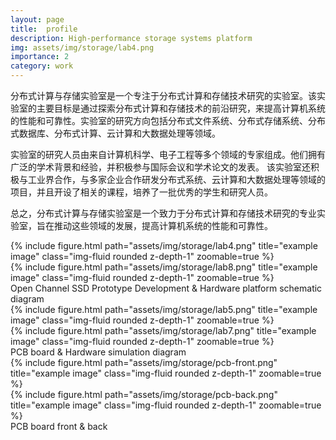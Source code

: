 ```yaml
---
layout: page
title:  profile
description: High-performance storage systems platform
img: assets/img/storage/lab4.png
importance: 2
category: work
---
```


<!-- {%- include improve.html -%} -->

分布式计算与存储实验室是一个专注于分布式计算和存储技术研究的实验室。该实验室的主要目标是通过探索分布式计算和存储技术的前沿研究，来提高计算机系统的性能和可靠性。实验室的研究方向包括分布式文件系统、分布式存储系统、分布式数据库、分布式计算、云计算和大数据处理等领域。

实验室的研究人员由来自计算机科学、电子工程等多个领域的专家组成。他们拥有广泛的学术背景和经验，并积极参与国际会议和学术论文的发表。
该实验室还积极与工业界合作，与多家企业合作研发分布式系统、云计算和大数据处理等领域的项目，并且开设了相关的课程，培养了一批优秀的学生和研究人员。

总之，分布式计算与存储实验室是一个致力于分布式计算和存储技术研究的专业实验室，旨在推动这些领域的发展，提高计算机系统的性能和可靠性。

<div class="row">
    <div class="col-sm mt-3 mt-md-0">
        {% include figure.html path="assets/img/storage/lab4.png" title="example image" class="img-fluid rounded z-depth-1" zoomable=true %}
    </div>
    <div class="col-sm mt-3 mt-md-0">
        {% include figure.html path="assets/img/storage/lab8.png" title="example image" class="img-fluid rounded z-depth-1" zoomable=true %}
    </div>
</div>
<div class="caption">
    Open Channel SSD Prototype Development & Hardware platform schematic diagram
</div>

<div class="row">
    <div class="col-sm mt-3 mt-md-0">
        {% include figure.html path="assets/img/storage/lab5.png" title="example image" class="img-fluid rounded z-depth-1" zoomable=true %}
    </div>
    <div class="col-sm mt-3 mt-md-0">
        {% include figure.html path="assets/img/storage/lab7.png" title="example image" class="img-fluid rounded z-depth-1" zoomable=true %}
    </div>
</div>
<div class="caption">
    PCB board & Hardware simulation diagram
</div>

<div class="row">
    <div class="col-sm mt-3 mt-md-0">
        {% include figure.html path="assets/img/storage/pcb-front.png" title="example image" class="img-fluid rounded z-depth-1" zoomable=true %}
    </div>
    <div class="col-sm mt-3 mt-md-0">
        {% include figure.html path="assets/img/storage/pcb-back.png" title="example image" class="img-fluid rounded z-depth-1" zoomable=true %}
    </div>
</div>
<div class="caption">
    PCB board front & back
</div>
